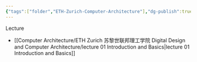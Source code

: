```yaml
---
{"tags":["folder","ETH-Zurich-Computer-Architecture"],"dg-publish":true,"created":"2025-07-21T16:17:55.514+08:00","updated":"2025-07-31T20:35:06.778+08:00","permalink":"/Computer Architecture/ETH Zurich 苏黎世联邦理工学院 Digital Design and Computer Architecture/ETH Zurich 苏黎世联邦理工学院 Digital Design and Computer Architecture/","dgPassFrontmatter":true,"noteIcon":""}
---
```


Lecture
- [[Computer Architecture/ETH Zurich 苏黎世联邦理工学院 Digital Design and Computer Architecture/lecture 01 Introduction and Basics\|lecture 01 Introduction and Basics]]
